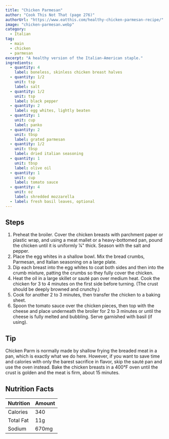 ```yaml
---
title: "Chicken Parmesan"
author: "Cook This Not That (page 276)"
authorUrl: "https://www.eatthis.com/healthy-chicken-parmesan-recipe/"
image: "chicken-parmesan.webp"
category:
  - Italian
tag:
  - main
  - chicken
  - parmesan
excerpt: "A healthy version of the Italian-American staple."
ingredients:
  - quantity: 4
    label: boneless, skinless chicken breast halves
  - quantity: 1/2
    unit: tsp
    label: salt
  - quantity: 1/2
    unit: tsp
    label: black pepper
  - quantity: 2
    label: egg whites, lightly beaten
  - quantity: 1
    unit: cup
    label: panko
  - quantity: 2
    unit: tbsp
    label: grated parmesan
  - quantity: 1/2
    unit: tbsp
    label: dried italian seasoning
  - quantity: 1
    unit: tbsp
    label: olive oil
  - quantity: 1
    unit: cup
    label: tomato sauce
  - quantity: 4
    unit: oz
    label: shredded mozzarella
  - label: fresh basil leaves, optional
---
```


## Steps

1. Preheat the broiler. Cover the chicken breasts with parchment paper or plastic wrap, and using a meat mallet or a heavy-bottomed pan, pound the chicken until it is uniformly 1⁄4" thick. Season with the salt and pepper.
2. Place the egg whites in a shallow bowl. Mix the bread crumbs, Parmesan, and Italian seasoning on a large plate.
3. Dip each breast into the egg whites to coat both sides and then into the crumb mixture, patting the crumbs so they fully cover the chicken.
4. Heat the oil in a large skillet or sauté pan over medium heat. Cook the chicken for 3 to 4 minutes on the first side before turning. (The crust should be deeply browned and crunchy.)
5. Cook for another 2 to 3 minutes, then transfer the chicken to a baking sheet.
6. Spoon the tomato sauce over the chicken pieces, then top with the cheese and place underneath the broiler for 2 to 3 minutes or until the cheese is fully melted and bubbling. Serve garnished with basil (if using).

## Tip

Chicken Parm is normally made by shallow frying the breaded meat in a pan, which is exactly what we do here. However, if you want to save time and calories with only the barest sacrifice in flavor, skip the sauté pan and use the oven instead. Bake the chicken breasts in a 400°F oven until the crust is golden and the meat is firm, about 15 minutes.

## Nutrition Facts

| Nutrition | Amount |
| --------- | ------ |
| Calories  | 340    |
| Total Fat | 11g    |
| Sodium    | 670mg  |
